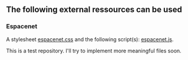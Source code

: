 ## The following external ressources can be used

### Espacenet
A stylesheet [espacenet.css](https://jsfiddler.github.io/externalFiles/espacenet.css) and the following script(s): [espacenet.js](https://jsfiddler.github.io/externalFiles/espacenet.js).

This is a test repository. I'll try to implement more meaningful files soon.
